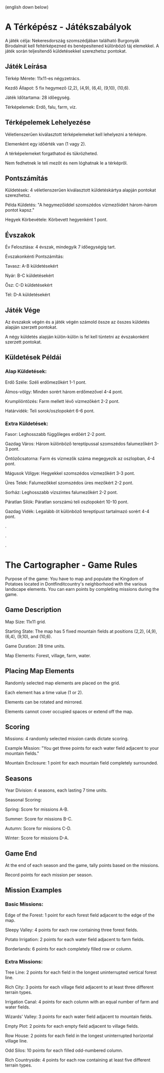 (english down below)

# A Térképész - Játékszabályok
A játék célja: Nekeresdország szomszédjában található Burgonyák Birodalmát kell feltérképezned és benépesítened különböző táj elemekkel. A játék során teljesítendő küldetésekkel szerezhetsz pontokat.

## Játék Leírása
Térkép Mérete: 11x11-es négyzetrács.

Kezdő Állapot: 5 fix hegymező (2,2), (4,9), (6,4), (9,10), (10,6).

Játék Időtartama: 28 időegység.

Térképelemek: Erdő, falu, farm, víz.

## Térképelemek Lehelyezése
Véletlenszerűen kiválasztott térképelemeket kell lehelyezni a térképre.

Elemenként egy időérték van (1 vagy 2).

A térképelemeket forgathatod és tükrözheted.

Nem fedhetnek le teli mezőt és nem lóghatnak le a térképről.

## Pontszámítás
Küldetések: 4 véletlenszerűen kiválasztott küldetéskártya alapján pontokat szerezhetsz.

Példa Küldetés: "A hegymezőiddel szomszédos vízmezőidért három-három pontot kapsz."

Hegyek Körbevétele: Körbevett hegyenként 1 pont.

## Évszakok
Év Felosztása: 4 évszak, mindegyik 7 időegységig tart.

Évszakonkénti Pontszámítás:

Tavasz: A-B küldetésekért

Nyár: B-C küldetésekért

Ősz: C-D küldetésekért

Tél: D-A küldetésekért

## Játék Vége
Az évszakok végén és a játék végén számold össze az összes küldetés alapján szerzett pontokat.

A négy küldetés alapján külön-külön is fel kell tüntetni az évszakonként szerzett pontokat.

## Küldetések Példái
### Alap Küldetések:

Erdő Széle: Széli erdőmezőkért 1-1 pont.

Álmos-völgy: Minden sorért három erdőmezővel 4-4 pont.

Krumpliöntözés: Farm mellett lévő vízmezőkért 2-2 pont.

Határvidék: Teli sorok/oszlopokért 6-6 pont.

### Extra Küldetések:
Fasor: Leghosszabb függőleges erdőért 2-2 pont.

Gazdag Város: Három különböző tereptípussal szomszédos falumezőkért 3-3 pont.

Öntözőcsatorna: Farm és vízmezők száma megegyezik az oszlopban, 4-4 pont.

Mágusok Völgye: Hegyekkel szomszédos vízmezőkért 3-3 pont.

Üres Telek: Falumezőkkel szomszédos üres mezőkért 2-2 pont.

Sorház: Leghosszabb vízszintes falumezőkért 2-2 pont.

Páratlan Silók: Páratlan sorszámú teli oszlopokért 10-10 pont.

Gazdag Vidék: Legalább öt különböző tereptípust tartalmazó sorért 4-4 pont.

.

.

.

# The Cartographer - Game Rules
Purpose of the game: You have to map and populate the Kingdom of Potatoes located in Dontfinditcountry's neighborhood with the various landscape elements. You can earn points by completing missions during the game.
## Game Description
Map Size: 11x11 grid.

Starting State: The map has 5 fixed mountain fields at positions (2,2), (4,9), (6,4), (9,10), and (10,6).

Game Duration: 28 time units.

Map Elements: Forest, village, farm, water.

## Placing Map Elements
Randomly selected map elements are placed on the grid.

Each element has a time value (1 or 2).

Elements can be rotated and mirrored.

Elements cannot cover occupied spaces or extend off the map.

## Scoring
Missions: 4 randomly selected mission cards dictate scoring.

Example Mission: "You get three points for each water field adjacent to your mountain fields."

Mountain Enclosure: 1 point for each mountain field completely surrounded.

## Seasons
Year Division: 4 seasons, each lasting 7 time units.

Seasonal Scoring:

Spring: Score for missions A-B.

Summer: Score for missions B-C.

Autumn: Score for missions C-D.

Winter: Score for missions D-A.

## Game End
At the end of each season and the game, tally points based on the missions.

Record points for each mission per season.

## Mission Examples
### Basic Missions:
Edge of the Forest: 1 point for each forest field adjacent to the edge of the map.

Sleepy Valley: 4 points for each row containing three forest fields.

Potato Irrigation: 2 points for each water field adjacent to farm fields.

Borderlands: 6 points for each completely filled row or column.

### Extra Missions:
Tree Line: 2 points for each field in the longest uninterrupted vertical forest line.

Rich City: 3 points for each village field adjacent to at least three different terrain types.

Irrigation Canal: 4 points for each column with an equal number of farm and water fields.

Wizards' Valley: 3 points for each water field adjacent to mountain fields.

Empty Plot: 2 points for each empty field adjacent to village fields.

Row House: 2 points for each field in the longest uninterrupted horizontal village line.

Odd Silos: 10 points for each filled odd-numbered column.

Rich Countryside: 4 points for each row containing at least five different terrain types.


